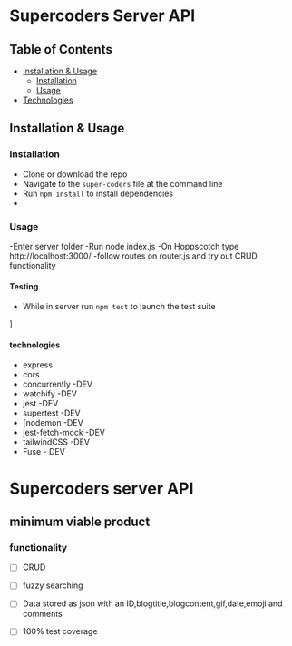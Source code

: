 # Supercoders Server API

## Table of Contents

- [Installation & Usage](#installation--usage)
  - [Installation](#installation)
  - [Usage](#usage)
- [Technologies](#technologies)
## Installation & Usage

### Installation

- Clone or download the repo
- Navigate to the `super-coders` file at the command line
- Run `npm install` to install dependencies
- 

### Usage

-Enter server folder
-Run node index.js
-On Hoppscotch type http://localhost:3000/
-follow routes on router.js and try out CRUD functionality

#### Testing

- While in server run `npm test` to launch the test suite

]
#### technologies
- express
- cors
- concurrently -DEV
- watchify -DEV
- jest -DEV
- supertest -DEV
- [nodemon -DEV
- jest-fetch-mock -DEV
- tailwindCSS -DEV
- Fuse - DEV


# Supercoders server API

## minimum viable product

### functionality
- [ ] CRUD
- [ ] fuzzy searching
- [ ] Data stored as json with an ID,blogtitle,blogcontent,gif,date,emoji and comments
- [ ] 100% test coverage


